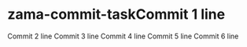 # zama-commit-taskCommit 1 line
Commit 2 line
Commit 3 line
Commit 4 line
Commit 5 line
Commit 6 line
